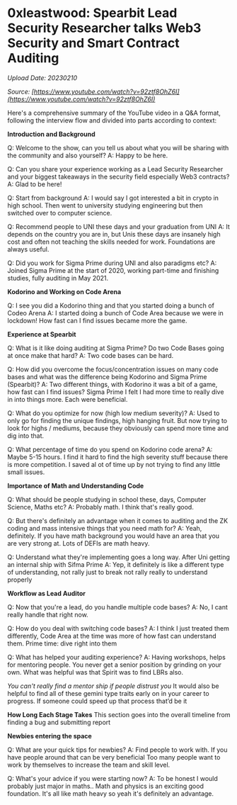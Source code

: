 # 0xleastwood: Spearbit Lead Security Researcher talks Web3 Security and Smart Contract Auditing

*Upload Date: 20230210*

*Source: [https://www.youtube.com/watch?v=92ztf8OhZ6I](https://www.youtube.com/watch?v=92ztf8OhZ6I)*

Here's a comprehensive summary of the YouTube video in a Q&A format, following the interview flow and divided into parts according to context:

**Introduction and Background**

Q: Welcome to the show, can you tell us about what you will be sharing with the community and also yourself?
A: Happy to be here.

Q: Can you share your experience working as a Lead Security Researcher and your biggest takeaways in the security field especially Web3 contracts?
A: Glad to be here!

Q: Start from background
A: I would say I got interested a bit in crypto in high school. Then went to university studying engineering but then switched over to computer science.

Q: Recommend people to UNI these days and your graduation from UNI
A: It depends on the country you are in, but Unis these days are insanely high cost and often not teaching the skills needed for work. Foundations are always useful.

Q: Did you work for Sigma Prime during UNI and also paradigms etc?
A: Joined Sigma Prime at the start of 2020, working part-time and finishing studies, fully auditing in May 2021.

**Kodorino and Working on Code Arena**

Q: I see you did a Kodorino thing and that you started doing a bunch of Codeo Arena
A: I started doing a bunch of Code Area because we were in lockdown! How fast can I find issues became more the game.

**Experience at Spearbit**

Q: What is it like doing auditing at Sigma Prime? Do two Code Bases going at once make that hard?
A: Two code bases can be hard.

Q: How did you overcome the focus/concentration issues on many code bases and what was the difference being Kodorino and Sigma Prime (Spearbit)?
A: Two different things, with Kodorino it was a bit of a game, how fast can I find issues? Sigma Prime I felt I had more time to really dive in into things more. Each were beneficial.

Q: What do you optimize for now (high low medium severity)?
A: Used to only go for finding the unique findings, high hanging fruit. But now trying to look for highs / mediums, because they obviously can spend more time and dig into that.

Q: What percentage of time do you spend on Kodorino code arena?
A: Maybe 5-15 hours. I find it hard to find the high severity stuff because there is more competition. I saved al ot of time up by not trying to find any little small issues.

**Importance of Math and Understanding Code**

Q: What should be people studying in school these, days, Computer Science, Maths etc?
A: Probably math. I think that's really good.

Q: But there's definitely an advantage when it comes to auditing and the ZK coding and mass intensive things that you need math for?
A: Yeah, definitely. If you have math background you would have an area that you are very strong at. Lots of DEFIs are math heavy.

Q: Understand what they're implementing goes a long way. After Uni getting an internal ship with Sifma Prime
A: Yep, it definitely is like a different type of understanding, not rally just to break not rally really to understand properly

**Workflow as Lead Auditor**

Q: Now that you're a lead, do you handle multiple code bases?
A: No, I cant really handle that right now.

Q: How do you deal with switching code bases?
A: I think I just treated them differently, Code Area at the time was more of how fast can understand them. Prime time: dive right into them

Q: What has helped your auditing experience? 
A: Having workshops, helps for mentoring people. You never get a senior position by grinding on your own. What was helpful was that Spirit was to find LBRs also.

*You can't really find a mentor ship if people distrust you* It would also be helpful to find all of these gemini type traits early on in your career to progress. If someone could speed up that process that’d be it

**How Long Each Stage Takes** This section goes into the overall timeline from finding a bug and submitting report

**Newbies entering the space**

Q: What are your quick tips for newbies?
A: Find people to work with. If you have people around that can be very beneficial Too many people want to work by themselves to increase the team and skill level.

Q: What's your advice if you were starting now?
A: To be honest I would probably just major in maths.. Math and physics is an exciting good foundation. It's all like math heavy so yeah it's definitely an advantage.